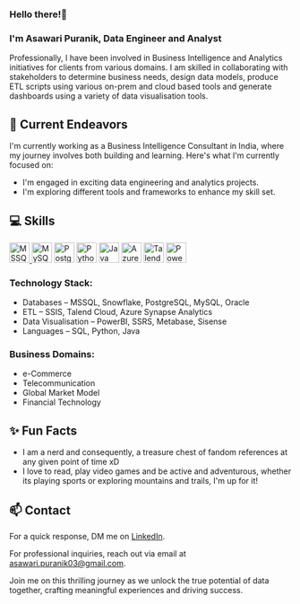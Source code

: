 ### Hello there!👋 
### I'm Asawari Puranik, Data Engineer and Analyst

Professionally, I have been involved in Business Intelligence and Analytics initiatives for clients from various domains.
I am skilled in collaborating with stakeholders to determine business needs, design data models, produce ETL scripts using various on-prem and cloud based tools and generate dashboards using a variety of data visualisation tools.

## 🔭 Current Endeavors 

I'm currently working as a Business Intelligence Consultant in India, where my journey involves both building and learning.
Here's what I'm currently focused on:
  - I'm engaged in exciting data engineering and analytics projects.
  - I'm exploring different tools and frameworks to enhance my skill set.

## 💻 Skills

<p align="left">
<a href="https://logowik.com/microsoft-sql-server-vector-logo-6011.html" target="_blank" rel="noreferrer"><img src="https://logowik.com/content/uploads/images/microsoft-sql-server4529.jpg" width="36" height="36" alt="MSSQL" />  <a href="https://logowik.com/mysql-vector-logo-4419.html" target="_blank" rel="noreferrer"><img src="https://logowik.com/content/uploads/images/mysql.jpg" width="36" height="36" alt="MySQL" /></a>  <a href="https://logowik.com/postgresql-vector-logo-4715.html" target="_blank" rel="noreferrer"><img src="https://logowik.com/content/uploads/images/postgresql6815.jpg" width="36" height="36" alt="PostgreSQL" /></a>  <a href="https://logowik.com/python-icon-56630.html" target="_blank" rel="noreferrer"><img src="https://logowik.com/content/uploads/images/python4089.logowik.com.webp" width="36" height="36" alt="Python" /></a>  <a href="https://logowik.com/java-symbol-logo-vector-55040.html" target="_blank" rel="noreferrer"><img src="https://logowik.com/content/uploads/images/java-symbol3728.logowik.com.webp" width="36" height="36" alt="Java" /></a>  <a href="https://logowik.com/azure-synapse-analytics-vector-logo-16270.html" target="_blank" rel="noreferrer"><img src="https://logowik.com/content/uploads/images/azure-synapse-analytics6078.jpg" width="36" height="36" alt="Azure Synapse Analytics" /></a>  <a href="https://logowik.com/talend-logo-vector-svg-pdf-ai-eps-cdr-free-download-14731.html" target="_blank" rel="noreferrer"><img src="https://logowik.com/content/uploads/images/talend5625.jpg" width="36" height="36" alt="Talend Cloud" /></a>  <a href="https://logowik.com/microsoft-power-bi-vector-logo-7463.html" target="_blank" rel="noreferrer"><img src="https://logowik.com/content/uploads/images/microsoft-power-bi4194.jpg" width="36" height="36" alt="Power BI" /></a></p>

### Technology Stack: 
  - Databases – MSSQL, Snowflake, PostgreSQL, MySQL, Oracle
  - ETL – SSIS, Talend Cloud, Azure Synapse Analytics
  - Data Visualisation – PowerBI, SSRS, Metabase, Sisense
  - Languages – SQL, Python, Java
### Business Domains:
  - e-Commerce
  - Telecommunication
  - Global Market Model
  - Financial Technology

## ✨ Fun Facts 

- I am a nerd and consequently, a treasure chest of fandom references at any given point of time xD
- I love to read, play video games and be active and adventurous, whether its playing sports or exploring mountains and trails, I'm up for it!

## 📫 Contact

 For a quick response, DM me on [LinkedIn](https://www.linkedin.com/in/asawari-puranik-8bb16a204/). 
 
 For professional inquiries, reach out via email at [asawari.puranik03@gmail.com](mailto:asawari.puranik03@gmail.com). 

Join me on this thrilling journey as we unlock the true potential of data together, crafting meaningful experiences and driving success.

<!--## GitHub Stats
<p><img src="https://github-readme-stats.vercel.app/api?username=asawari-puranik&amp;show_icons=true" alt="GitHub Stats"></p>-->
